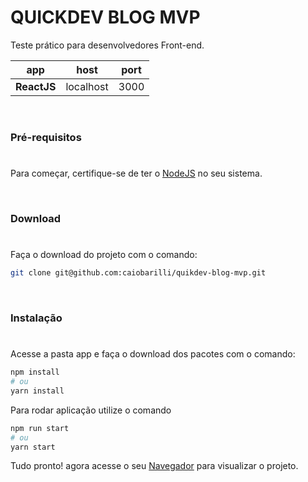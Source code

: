 #  QUICKDEV BLOG MVP

Teste prático para desenvolvedores Front-end.

| app | host | port |
| -------------- | ---- | ---- |
| **ReactJS**    |localhost | 3000 |

<br/>

### Pré-requisitos
#
Para começar, certifique-se de ter o [NodeJS](https://nodejs.org/en/) no seu sistema.

<br />

### Download
#
Faça o download do projeto com o comando:

```sh
git clone git@github.com:caiobarilli/quikdev-blog-mvp.git
```

<br />

### Instalação
#

Acesse a pasta app e faça o download dos pacotes com o comando:

```sh
npm install
# ou
yarn install
```

Para rodar aplicação utilize o comando
```sh
npm run start
# ou
yarn start
```

Tudo pronto! agora acesse o seu [Navegador](http://localhost:3000) para visualizar o projeto.
